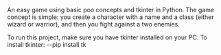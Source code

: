 An easy game using basic poo concepts and tkinter in Python. The game concept is simple: you create a character with a name and a class (either wizard or warrior), and then you fight against a two enemies. 

To run this project, make sure you have tkinter installed on your PC.
To install tkinter:
  --pip install tk

